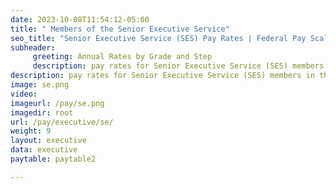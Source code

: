 ```yaml
---
date: 2023-10-08T11:54:12-05:00
title: " Members of the Senior Executive Service"
seo_title: "Senior Executive Service (SES) Pay Rates | Federal Pay Scales "
subheader:
     greeting: Annual Rates by Grade and Step
     description: pay rates for Senior Executive Service (SES) members in the federal government. Find detailed SES salary information here.
description: pay rates for Senior Executive Service (SES) members in the federal government. Find detailed SES salary information here.
image: se.png
video: 
imageurl: /pay/se.png
imagedir: root
url: /pay/executive/se/
weight: 9
layout: executive
data: executive
paytable: paytable2

---
```

